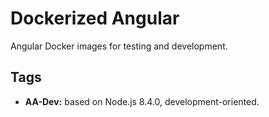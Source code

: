 Dockerized Angular
===
Angular Docker images for testing and development.

Tags
---
- __AA-Dev:__ based on Node.js 8.4.0, development-oriented.
